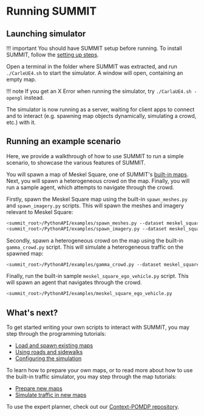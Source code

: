 <h1> Running SUMMIT </h1>

## Launching simulator

!!! important
    You should have SUMMIT setup before running. To install SUMMIT, follow the [setting up steps](../setting_up).

Open a terminal in the folder where SUMMIT was extracted, and run `./CarleUE4.sh` to start the simulator. A window will open, containing an empty map. 

!!! note
    If you get an X Error when running the simulator, try `./CarlaUE4.sh -opengl` instead.

The simulator is now running as a server, waiting for client apps to connect and to interact (e.g. spawning map objects dynamically, simulating a crowd, etc.) with it. 

## Running an example scenario

Here, we provide a walkthrough of how to use SUMMIT to run a simple scenario, to showcase the various features of SUMMIT. 

You will spawn a map of Meskel Square, one of SUMMIT's [built-in maps](../../references/summit_map_library/). Next, you will spawn a heterogeneous crowd on the map. Finally, you will run a sample agent, which attempts to navigate through the crowd.

Firstly, spawn the Meskel Square map using the built-in `spawn_meshes.py` and `spawn_imagery.py` scripts. This will spawn the meshes and imagery relevant to Meskel Square:
```bash
<summit_root>/PythonAPI/examples/spawn_meshes.py --dataset meskel_square
<summit_root>/PythonAPI/examples/spawn_imagery.py --dataset meskel_square
```

Secondly, spawn a heterogeneous crowd on the map using the built-in `gamma_crowd.py` script. This will simulate a heterogeneous traffic on the spawned map:
```bash
<summit_root>/PythonAPI/examples/gamma_crowd.py --dataset meskel_square
```

Finally, run the built-in sample `meskel_square_ego_vehicle.py` script. This will spawn an agent that navigates through the crowd.
```bash
<summit_root>/PythonAPI/examples/meskel_square_ego_vehicle.py
```


## What's next?
To get started writing your own scripts to interact with SUMMIT, you may step through the programming tutorials:

* [Load and spawn existing maps](../../tutorials/loading_and_spawning_maps/)
* [Using roads and sidewalks](../../tutorials/using_roads_and_sidewalks/)
* [Configuring the simulation](../../tutorials/configure_the_simulation/)

To learn how to prepare your own maps, or to read more about how to use the built-in traffic simulator, you may step through the map tutorials:

* [Prepare new maps](../../tutorials/preparing_maps/)
* [Simulate traffic in new maps](../../tutorials/simulating_traffic/)

To use the expert planner, check out our [Context-POMDP repository](https://github.com/AdaCompNUS/context-pomdp.git).
